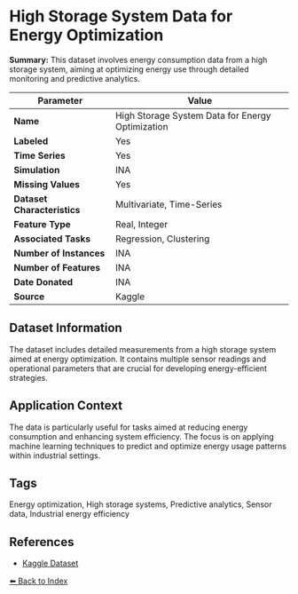 # High Storage System Data for Energy Optimization

**Summary:** This dataset involves energy consumption data from a high storage system, aiming at optimizing energy use through detailed monitoring and predictive analytics.

| Parameter | Value |
| --- | --- |
| **Name** | High Storage System Data for Energy Optimization |
| **Labeled** | Yes |
| **Time Series** | Yes |
| **Simulation** | INA |
| **Missing Values** | Yes |
| **Dataset Characteristics** | Multivariate, Time-Series |
| **Feature Type** | Real, Integer |
| **Associated Tasks** | Regression, Clustering |
| **Number of Instances** | INA |
| **Number of Features** | INA |
| **Date Donated** | INA |
| **Source** | Kaggle |

## Dataset Information

The dataset includes detailed measurements from a high storage system aimed at energy optimization. It contains multiple sensor readings and operational parameters that are crucial for developing energy-efficient strategies.

## Application Context

The data is particularly useful for tasks aimed at reducing energy consumption and enhancing system efficiency. The focus is on applying machine learning techniques to predict and optimize energy usage patterns within industrial settings.

## Tags

Energy optimization, High storage systems, Predictive analytics, Sensor data, Industrial energy efficiency

## References

- [Kaggle Dataset](https://www.kaggle.com/datasets/inIT-OWL/high-storage-system-data-for-energy-optimization)

[⬅️ Back to Index](../README.md)
